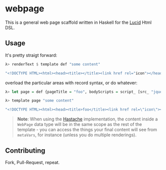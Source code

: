 # webpage

This is a general web page scaffold written in Haskell for the
[Lucid](https://github.com/chrisdone/lucid) Html DSL.

## Usage

It's pretty straigt forward:

```haskell
λ> renderText $ template def "some content"

"<!DOCTYPE HTML><html><head><title></title><link href rel="icon"></head><body>some content</body></html>"
```

overload the particular areas with record syntax, or do whatever:

```haskell
λ> let page = def {pageTitle = "foo", bodyScripts = script_ [src_ "jquery.js"] ""}

λ> template page "some content"

"<!DOCTYPE HTML><html><head><title>foo</title><link href rel=\"icon\"></head><body>some content<script src=\"jquery.js\"></script></body></html>"
```

> **Note**: When using the [Hastache](http://hackage.haskell.org/package/hastache)
> implementation, the content inside a `WebPage` data type will be in the same
> scope as the rest of the template - you can access the things your final
> content will see from `metaVars`, for instance (unless you do multiple
> renderings).

## Contributing

Fork, Pull-Request, repeat.
